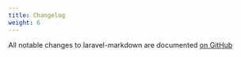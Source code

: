 ```yaml
---
title: Changelog
weight: 6
---
```


All notable changes to laravel-markdown are documented [on GitHub](https://github.com/spatie/laravel-markdown/blob/main/CHANGELOG.md)
